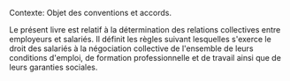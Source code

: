 Contexte: Objet des conventions et accords.

Le présent livre est relatif à la détermination des relations collectives entre employeurs et salariés. Il définit les règles suivant lesquelles s'exerce le droit des salariés à la négociation collective de l'ensemble de leurs conditions d'emploi, de formation professionnelle et de travail ainsi que de leurs garanties sociales.